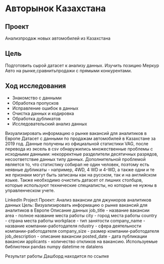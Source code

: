 # Авторынок Казахстана
## Проект
Анализпродаж новых автомобилей из Казахстана
## Цель
Подготовить сырой датасет к анализу данных. Изучить позицию Меркур Авто на рынке,сравнитьпродажи с прямыми конкурентами.
## Ход исследования
- Знакомство с данными
- Обработка пропусков
- Исправление ошибок в данных
- Очистка данных и кодировка
- Обработка дубликатов
- Исследовательский анализ данных


Визуализировать информацию о рынке вакансий для аналитиков в Европе
Датасет с данными по продажам автомобилей в Казахстане за 2019 год. Данные получены из официальной статистики VAG, после перевода из эксель в csv обнаружились множественные проблемы с исходными данными: некорректные разделители десятичных разрядов, несоответствие данных типу данных. Дополнительной проблемой является то, что статистику собирал не один человек, поэтому есть неявные дубликаты - например, 4WD, 4 WD и 4-WD, а также одни и те же признаки могут быть записаны как на русском, так и на английском языке. Также необходимо очистить датасет от лишних столбцов, которые используют технические специалисты, но которые не нужны в управленческом учете.


LinkedIn Project
Проект: Анализ вакансии для джуниоров аналитиков данных
Цель: Визуализировать информацию о рынке вакансий для аналитиков в Европе
Описание данных
job_title - название вакансии
area - полное название места работы
city - город места работы
country - страна места работы
workplace - тип занятости
company_name - название компании-работодателя
ndustry - сфера деятельности компании-работодателя
company_size - размер компании-работодателя
job_description - описание вакансии
posted_date - дата публикации вакансии
applicants - количество откликов на вакансию.
Используемые библиотеки
pandas numpy datetime re datalens

Результат работы
Дашборд находится по ссылке
